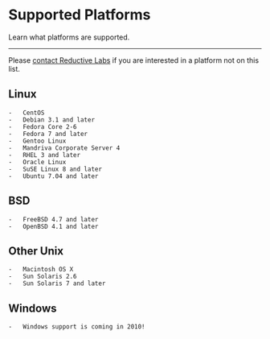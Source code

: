 Supported Platforms
===================

Learn what platforms are supported.

* * * 

Please [contact Reductive Labs](http://reductivelabs.com/contact/) if you are interested in a platform
not on this list.

Linux
-----

    -   CentOS 
    -   Debian 3.1 and later
    -   Fedora Core 2-6
    -   Fedora 7 and later
    -   Gentoo Linux
    -   Mandriva Corporate Server 4
    -   RHEL 3 and later
    -   Oracle Linux
    -   SuSE Linux 8 and later
    -   Ubuntu 7.04 and later    

BSD
---
    -   FreeBSD 4.7 and later
    -   OpenBSD 4.1 and later

Other Unix
----------
    -   Macintosh OS X
    -   Sun Solaris 2.6
    -   Sun Solaris 7 and later

Windows
-------
    -   Windows support is coming in 2010!

